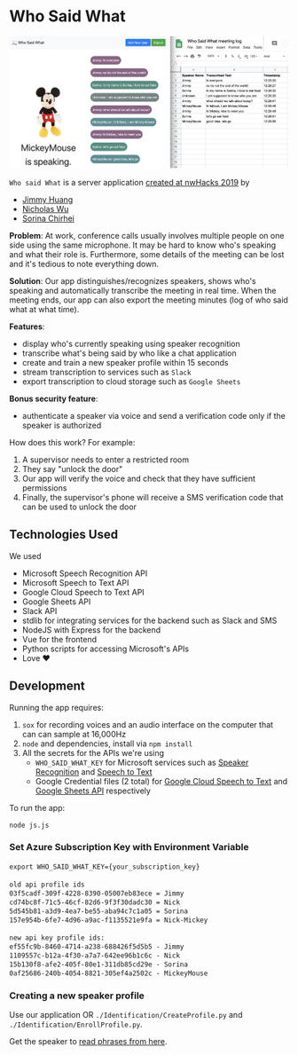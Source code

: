 
# Who Said What

<img src="./demo-images/ui_and_export.png" alt="screen">

`Who said What` is a server application [created at nwHacks 2019](https://devpost.com/software/who-said-what-xj9tuz) by
- [Jimmy Huang](https://jimmyhuang0904.github.io/)
- [Nicholas Wu](https://nickwu241.github.io)
- [Sorina Chirhei](https://github.com/schirhei)

**Problem**:
At work, conference calls usually involves multiple people on one side using the same microphone.
It may be hard to know who's speaking and what their role is.
Furthermore, some details of the meeting can be lost and it's tedious to note everything down.

**Solution**:
Our app distinguishes/recognizes speakers, shows who's speaking and automatically transcribe the meeting in real time.
When the meeting ends, our app can also export the meeting minutes (log of who said what at what time).

**Features**:
- display who's currently speaking using speaker recognition
- transcribe what's being said by who like a chat application
- create and train a new speaker profile within 15 seconds
- stream transcription to services such as `Slack`
- export transcription to cloud storage such as `Google Sheets`

**Bonus security feature**:
- authenticate a speaker via voice and send a verification code only if the speaker is authorized

How does this work? For example:
1. A supervisor needs to enter a restricted room
2. They say "unlock the door"
3. Our app will verify the voice and check that they have sufficient permissions
4. Finally, the supervisor's phone will receive a SMS verification code that can be used to unlock the door

## Technologies Used
We used
- Microsoft Speech Recognition API
- Microsoft Speech to Text API
- Google Cloud Speech to Text API
- Google Sheets API
- Slack API
- stdlib for integrating services for the backend such as Slack and SMS
- NodeJS with Express for the backend
- Vue for the frontend
- Python scripts for accessing Microsoft's APIs
- Love ❤️

## Development
Running the app requires:
1. `sox` for recording voices and an audio interface on the computer that can can sample at 16,000Hz
2. `node` and dependencies, install via `npm install`
3. All the secrets for the APIs we're using
   - `WHO_SAID_WHAT_KEY` for Microsoft services such as [Speaker Recognition](https://azure.microsoft.com/en-ca/services/cognitive-services/speaker-recognition/) and [Speech to Text](https://azure.microsoft.com/en-ca/services/cognitive-services/speech-to-text/)
   - Google Credential files (2 total) for [Google Cloud Speech to Text](https://cloud.google.com/speech-to-text/) and [Google Sheets API](https://developers.google.com/sheets/api/) respectively


To run the app:
```
node js.js
```

### Set Azure Subscription Key with Environment Variable
```
export WHO_SAID_WHAT_KEY={your_subscription_key}

old api profile ids
03f5cadf-309f-4228-8390-05007eb83ece = Jimmy
cd74bc8f-71c5-46cf-82d6-9f3f30dadc30 = Nick
5d545b81-a3d9-4ea7-be55-aba94c7c1a05 = Sorina
157e954b-6fe7-4d96-a9ac-f1135521e9fa = Nick-Mickey

new api key profile ids:
ef55fc9b-8460-4714-a238-688426f5d5b5 - Jimmy
1109557c-b12a-4f30-a7a7-642ee96b1c6c - Nick
15b130f8-afe2-405f-80e1-311db85cd29e - Sorina
0af25686-240b-4054-8821-305ef4a2502c - MickeyMouse
```

### Creating a new speaker profile
Use our application OR `./Identification/CreateProfile.py` and `./Identification/EnrollProfile.py`.

Get the speaker to [read phrases from here](https://didyouknowfacts.com/7-random-facts-something-say/).
